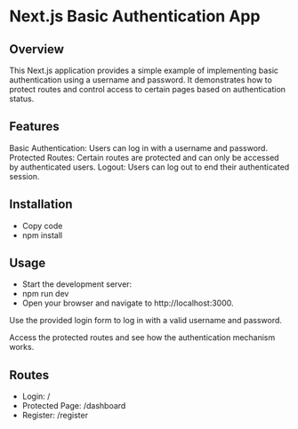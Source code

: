 # Next.js Basic Authentication App

## Overview
This Next.js application provides a simple example of implementing basic authentication using a username and password. It demonstrates how to protect routes and control access to certain pages based on authentication status.

## Features
Basic Authentication: Users can log in with a username and password.
Protected Routes: Certain routes are protected and can only be accessed by authenticated users.
Logout: Users can log out to end their authenticated session.

## Installation
* Copy code
* npm install

## Usage
* Start the development server:
* npm run dev
* Open your browser and navigate to http://localhost:3000.

Use the provided login form to log in with a valid username and password.

Access the protected routes and see how the authentication mechanism works.

## Routes
* Login: /
* Protected Page: /dashboard
* Register: /register